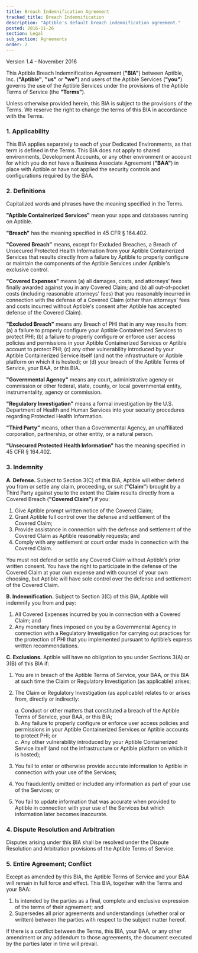 ```yaml
---
title: Breach Indemnification Agreement
tracked_title: Breach Indemnification
description: "Aptible's default breach indemnification agreement."
posted: 2016-11-26
section: Legal
sub_section: Agreements
order: 2
---
```


Version 1.4 - November 2016

This Aptible Breach Indemnification Agreement (**"BIA"**) between Aptible, Inc. (**"Aptible"**, **"us"** or **"we"**) and users of the Aptible Services (**"you"**) governs the use of the Aptible Services under the provisions of the Aptible Terms of Service (the **"Terms"**).

Unless otherwise provided herein, this BIA is subject to the provisions of the Terms. We reserve the right to change the terms of this BIA in accordance with the Terms.

### 1. Applicability  
This BIA applies separately to each of your Dedicated Environments, as that term is defined in the Terms. This BIA does not apply to shared environments, Development Accounts, or any other environment or account for which you do not have a Business Associate Agreement (**"BAA"**) in place with Aptible or have not applied the security controls and configurations required by the BAA.

### 2. Definitions
Capitalized words and phrases have the meaning specified in the Terms.

**"Aptible Containerized Services"** mean your apps and databases running on Aptible.

**"Breach"** has the meaning specified in 45 CFR § 164.402.

**"Covered Breach"** means, except for Excluded Breaches, a Breach of Unsecured Protected Health Information from your Aptible Containerized Services that results directly from a failure by Aptible to properly configure or maintain the components of the Aptible Services under Aptible's exclusive control.

**"Covered Expenses"** means (a) all damages, costs, and attorneys’ fees finally awarded against you in any Covered Claim; and (b) all out-of-pocket costs (including reasonable attorneys’ fees) that you reasonably incurred in connection with the defense of a Covered Claim (other than attorneys’ fees and costs incurred without Aptible's consent after Aptible has accepted defense of the Covered Claim).

**"Excluded Breach"** means any Breach of PHI that in any way results from: (a) a failure to properly configure your Aptible Containerized Services to protect PHI; (b) a failure to properly configure or enforce user access policies and permissions in your Aptible Containerized Services or Aptible account to protect PHI; (c&#41; any other vulnerability introduced by your Aptible Containerized Service itself (and not the infrastructure or Aptible platform on which it is hosted); or (d) your breach of the Aptible Terms of Service, your BAA, or this BIA.

**"Governmental Agency"** means any court, administrative agency or commission or other federal, state, county, or local governmental entity, instrumentality, agency or commission.

**"Regulatory Investigation"** means a formal investigation by the U.S. Department of Health and Human Services into your security procedures regarding Protected Health Information.

**"Third Party"** means, other than a Governmental Agency, an unaffiliated corporation, partnership, or other entity, or a natural person.

**"Unsecured Protected Health Information"** has the meaning specified in 45 CFR § 164.402.

### 3. Indemnity
**A. Defense.**  Subject to Section 3(C&#41; of this BIA, Aptible will either defend you from or settle any claim, proceeding, or suit (**"Claim"**) brought by a Third Party against you to the extent the Claim results directly from a Covered Breach (**"Covered Claim"**) if you:  

1. Give Aptible prompt written notice of the Covered Claim;  
2. Grant Aptible full control over the defense and settlement of the Covered Claim;  
3. Provide assistance in connection with the defense and settlement of the Covered Claim as Aptible reasonably requests; and  
4. Comply with any settlement or court order made in connection with the Covered Claim.  

You must not defend or settle any Covered Claim without Aptible’s prior written consent.  You have the right to participate in the defense of the Covered Claim at your own expense and with counsel of your own choosing, but Aptible will have sole control over the defense and settlement of the Covered Claim.

**B. Indemnification.**  Subject to Section 3(C&#41; of this BIA, Aptible will indemnify you from and pay:

1. All Covered Expenses incurred by you in connection with a Covered Claim; and
2. Any monetary fines imposed on you by a Governmental Agency in connection with a Regulatory Investigation for carrying out practices for the protection of PHI that you implemented pursuant to Aptible’s express written recommendations.

**C. Exclusions.**  Aptible will have no obligation to you under Sections 3(A) or 3(B) of this BIA if:

1. You are in breach of the Aptible Terms of Service, your BAA, or this BIA at such time the Claim or Regulatory Investigation (as applicable) arises;
2. The Claim or Regulatory Investigation (as applicable) relates to or arises from, directly or indirectly:

    _a._ Conduct or other matters that constituted a breach of the Aptible Terms of Service, your BAA, or this BIA;  
    _b._ Any failure to properly configure or enforce user access policies and permissions in your Aptible Containerized Services or Aptible accounts to protect PHI; or  
    _c._ Any other vulnerability introduced by your Aptible Containerized Service itself (and not the infrastructure or Aptible platform on which it is hosted);  

3. You fail to enter or otherwise provide accurate information to Aptible in connection with your use of the Services;  
4. You fraudulently omitted or included any information as part of your use of the Services; or
5. You fail to update information that was accurate when provided to Aptible in connection with your use of the Services but which information later becomes inaccurate.

### 4. Dispute Resolution and Arbitration  
Disputes arising under this BIA shall be resolved under the Dispute Resolution and Arbitration provisions of the Aptible Terms of Service.

### 5. Entire Agreement; Conflict  
Except as amended by this BIA, the Aptible Terms of Service and your BAA will remain in full force and effect. This BIA, together with the Terms and your BAA:

1. Is intended by the parties as a final, complete and exclusive expression of the terms of their agreement;  and  
2. Supersedes all prior agreements and understandings (whether oral or written) between the parties with respect to the subject matter hereof.

If there is a conflict between the Terms, this BIA, your BAA, or any other amendment or any addendum to those agreements, the document executed by the parties later in time will prevail.
